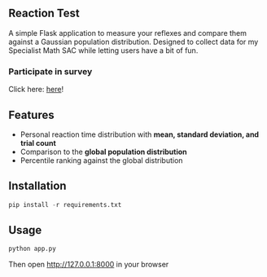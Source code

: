 ## Reaction Test
A simple Flask application to measure your reflexes and compare them against a Gaussian population distribution. 
Designed to collect data for my Specialist Math SAC while letting users have a bit of fun.

### Participate in survey
Click here: [here](https://reactiontest.onrender.com/)!

## Features
- Personal reaction time distribution with <b>mean, standard deviation, and trial count</b>
- Comparison to the <b>global population distribution</b>
- Percentile ranking against the global distribution

## Installation
```py 
pip install -r requirements.txt
```

## Usage
```bash
python app.py
```
Then open http://127.0.0.1:8000 in your browser
